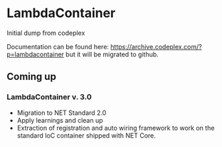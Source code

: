 # LambdaContainer
Initial dump from codeplex

Documentation can be found here: https://archive.codeplex.com/?p=lambdacontainer but it will be migrated to github.

## Coming up
### LambdaContainer v. 3.0
- Migration to NET Standard 2.0
- Apply learnings and clean up
- Extraction of registration and auto wiring framework to work on the standard IoC container shipped with NET Core.
